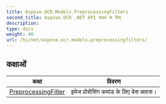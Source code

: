 ```yaml
---
title: Aspose.OCR.Models.PreprocessingFilters
second_title: Aspose.OCR .NET API संदर्भ के लिए
description: 
type: docs
weight: 40
url: /hi/net/aspose.ocr.models.preprocessingfilters/
---
```



## कक्षाओं

| कक्षा | विवरण |
| --- | --- |
| [PreprocessingFilter](./preprocessingfilter/) | इमेज प्रोसेसिंग कमांड के लिए बेस क्लास। |


